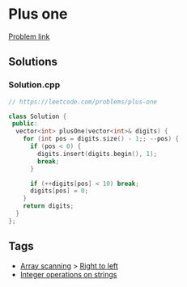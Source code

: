 # Plus one

[Problem link](https://leetcode.com/problems/plus-one)

## Solutions


### Solution.cpp
```cpp
// https://leetcode.com/problems/plus-one

class Solution {
 public:
  vector<int> plusOne(vector<int>& digits) {
    for (int pos = digits.size() - 1;; --pos) {
      if (pos < 0) {
        digits.insert(digits.begin(), 1);
        break;
      }

      if (++digits[pos] < 10) break;
      digits[pos] = 0;
    }
    return digits;
  }
};
```
## Tags

* [Array scanning](/README.md#Array_scanning) > [Right to left](/README.md#Array_scanning-Right_to_left)
* [Integer operations on strings](/README.md#Integer_operations_on_strings)
